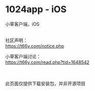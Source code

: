 # 1024app - iOS
小草客户端，iOS
<br>
<br>

社区声明：<br>
https://t66y.com/notice.php

小草客户端讨论：<br>
https://t66y.com/read.php?tid=1648542

<br><br>
此页面仅提供下载安装包，并非开源项目
